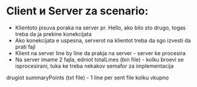 # Client и Server za scenario:

- Klientoto pisuva poraka na server pr. Hello, ako bilo sto drugo, togas treba da ja prekine konekcijata
- Ako konekcijata e uspesna, serverot na klientot treba da sgo izvesti da prati fajl
- Klient na server line by line da prakja na server - server ke procesira
- Na server imame 2 fajla, edniot totalLines (bin file) - kolku broevi se isprocesirani, tuka ke treba nekakov semafor za implementacija

drugiot summaryPoints (txt file) - 1 line per sent file kolku vkupno 